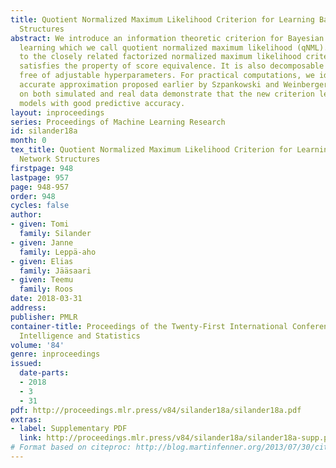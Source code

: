 ```yaml
---
title: Quotient Normalized Maximum Likelihood Criterion for Learning Bayesian Network
  Structures
abstract: We introduce an information theoretic criterion for Bayesian network structure
  learning which we call quotient normalized maximum likelihood (qNML). In contrast
  to the closely related factorized normalized maximum likelihood criterion, qNML
  satisfies the property of score equivalence. It is also decomposable and completely
  free of adjustable hyperparameters. For practical computations, we identify a remarkably
  accurate approximation proposed earlier by Szpankowski and Weinberger. Experiments
  on both simulated and real data demonstrate that the new criterion leads to parsimonious
  models with good predictive accuracy.
layout: inproceedings
series: Proceedings of Machine Learning Research
id: silander18a
month: 0
tex_title: Quotient Normalized Maximum Likelihood Criterion for Learning Bayesian
  Network Structures
firstpage: 948
lastpage: 957
page: 948-957
order: 948
cycles: false
author:
- given: Tomi
  family: Silander
- given: Janne
  family: Leppä-aho
- given: Elias
  family: Jääsaari
- given: Teemu
  family: Roos
date: 2018-03-31
address: 
publisher: PMLR
container-title: Proceedings of the Twenty-First International Conference on Artificial
  Intelligence and Statistics
volume: '84'
genre: inproceedings
issued:
  date-parts:
  - 2018
  - 3
  - 31
pdf: http://proceedings.mlr.press/v84/silander18a/silander18a.pdf
extras:
- label: Supplementary PDF
  link: http://proceedings.mlr.press/v84/silander18a/silander18a-supp.pdf
# Format based on citeproc: http://blog.martinfenner.org/2013/07/30/citeproc-yaml-for-bibliographies/
---
```

